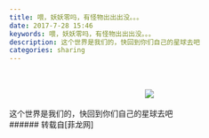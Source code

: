 ```yaml
---
title: 喂，妖妖零吗，有怪物出出出没。。。
date: 2017-7-28 15:46
keywords: 喂，妖妖零吗，有怪物出出出没。。。
description: 这个世界是我们的，快回到你们自己的星球去吧 
categories: sharing
---
```

<td class="t_f" id="postmessage_828889">

<br/>
<br/>
<div align="center">

<img aid="596320" data-cf-modified-03b9a8df0021e1f302ce45f6-="" file="data/attachment/forum/201707/28/154309z9pjeex1eji2b47t.jpg.thumb.jpg" id="aimg_596320" inpost="1" onclick="" onmouseover="" src="http://www.flw.ph/data/attachment/forum/201707/28/154309z9pjeex1eji2b47t.jpg" style="cursor:pointer" zoomfile="data/attachment/forum/201707/28/154309z9pjeex1eji2b47t.jpg"/>


</div><br/>
这个世界是我们的，快回到你们自己的星球去吧<img alt="" border="0" onclick="" onmouseover="" smilieid="105" src="static/image/smiley/qiubilong/4.gif"/> <br/>
</td>
###### 转载自[菲龙网]